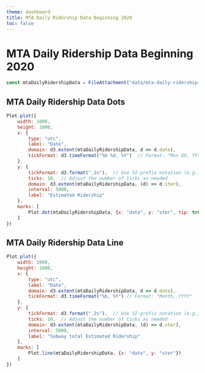 ```yaml
---
theme: dashboard
title: MTA Daily Ridership Data Beginning 2020
toc: false
---
```


# MTA Daily Ridership Data Beginning 2020

<!-- Load and transform the data -->

```js
const mtaDailyRidershipData = FileAttachment("data/mta-daily-ridership-data-beginning-2020.json").json();
```

<!-- Uncomment to display the Array(Objects) -->
<!-- ```js -->
<!-- display(mtaDailyRidershipData) -->
<!-- ``` -->

## MTA Daily Ridership Data Dots

<!-- TODO: Display markers for when COVID pandemic starts and ends -->
```js
Plot.plot({
	width: 1000,
	height: 1000,
	x: {
		type: "utc",
		label: "Date",
		domain: d3.extent(mtaDailyRidershipData, d => d.date),
		tickFormat: d3.timeFormat("%b %d, %Y")  // Format: "Mon DD, YYYY"
	},
	y: {
		tickFormat: d3.format(".2s"),  // Use SI-prefix notation (e.g., 1M for 1 million)
		ticks: 10,  // Adjust the number of ticks as needed
		domain: d3.extent(mtaDailyRidershipData, (d) => d.ster),
		interval: 5000,
		label: "Estimated Ridership"
	},
	marks: [
		Plot.dot(mtaDailyRidershipData, {x: "date", y: "ster", tip: true}),
	]
})
```

## MTA Daily Ridership Data Line

```js
Plot.plot({
	width: 1000,
	height: 1000,
	x: {
		type: "utc",
		label: "Date",
		domain: d3.extent(mtaDailyRidershipData, d => d.date),
		tickFormat: d3.timeFormat("%b, %Y") // Format: "Month, YYYY"
	},
	y: {
		tickFormat: d3.format(".2s"),  // Use SI-prefix notation (e.g., 1M for 1 million)
		ticks: 10,  // Adjust the number of ticks as needed
		domain: d3.extent(mtaDailyRidershipData, (d) => d.ster),
		interval: 5000,
		label: "Subway total Estimated Ridership"
	},
	marks: [
		Plot.line(mtaDailyRidershipData, {x: "date", y: "ster"})
	]
})
```

##
